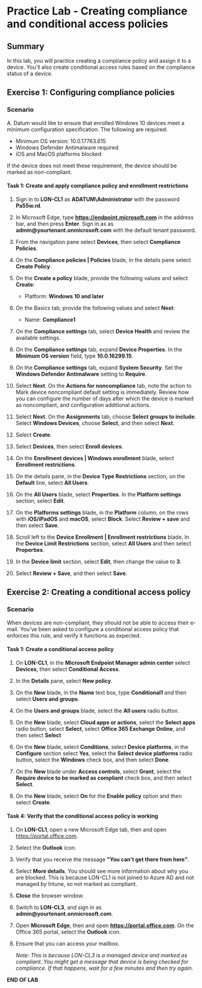 # Practice Lab - Creating compliance and conditional access policies

## Summary

In this lab, you will practice creating a compliance policy and assign it to a device. You'll also create conditional access rules based on the compliance status of a device. 

## Exercise 1: Configuring compliance policies 

### Scenario

A. Datum would like to ensure that enrolled Windows 10 devices meet a minimum configuration specification.  The following are required:

* Minimum OS version: 10.0.17763.615
* Windows Defender Antimalware required
* iOS and MacOS platforms blocked

If the device does not meet these requirement, the device should be marked as non-compliant.

#### Task 1: Create and apply compliance policy and enrollment restrictions

1.  Sign in to **LON-CL1** as **ADATUM\\Administrator** with the password **Pa55w.rd**. 

2.  In Microsoft Edge, type **https://endpoint.microsoft.com** in the  address bar, and then 
    press **Enter**. Sign in as as **admin\@yourtenant.onmicrosoft.com** with the default tenant password.

3.  From the navigation pane select **Devices**, then select **Compliance Policies**.

4.  On the **Compliance policies | Policies** blade, in the details pane select **Create Policy**.

5.  On the **Create a policy** blade, provide the following values and select **Create**:

    -  Platform: **Windows 10 and later**

6.  On the Basics tab, provide the following values and select **Next**:

    -  Name: **Compliance1**

7.  On the **Compliance settings** tab, select **Device Health** and
    review the available settings.

8.  On the **Compliance settings** tab, expand **Device Properties**. In the **Minimum OS version**
    field, type **10.0.16299.15**.

9.  On the **Compliance settings** tab, expand **System Security**. Set the 
    **Windows Defender Antimalware** setting to **Require**. 

10. Select **Next**. On the **Actions for noncompliance** tab, note the action to Mark device
    noncompliant default setting is immediately. Review how you can configure the number of days after which the device is marked as noncompliant, and configuration additional actions. 

11. Select **Next**. On the **Assignments** tab, choose **Select groups to include**.  Select 
    **Windows Devices**, choose **Select**, and then select **Next**.

12. Select **Create**.

13. Select **Devices**, then select **Enroll devices**.

14. On the **Enrollment devices | Windows enrollment** blade, select **Enrollment restrictions**.

15. On the details pane, in the **Device Type Restrictions** section, on the **Default** line, select
    **All Users**.
    
16. On the **All Users** blade, select **Properties**. In the **Platform settings** section, select **Edit**.

17. On the **Platforms settings** blade, in the **Platform** column, on the rows with **iOS/iPadOS** and **macOS**, select **Block**. Select **Review + save** and then select **Save**.

18. Scroll left to the **Device Enrollment | Enrollment restrictions** blade. 
    In the **Device Limit Restrictions** section, select **All Users** and then select **Properties**.

19. In the **Device limit** section, select **Edit**, then change the value to **3**.  

20. Select **Review + Save**, and then select **Save**.


## Exercise 2: Creating a conditional access policy

### Scenario 

When devices are non-compliant, they should not be able to access their e-mail. You've been asked to configure a conditional access policy that enforces this rule, and verify it functions as expected.

#### Task 1: Create a conditional access policy

1.  On **LON-CL1**, in the **Microsoft Endpoint Manager admin center** select **Devices**, 
    then select **Conditional Access**.

2.  In the **Details** pane, select **New policy**.

3.  On the **New** blade, in the **Name** text box, type **Conditional1** and
    then select **Users and groups**.

4.  On the **Users and groups** blade, select the **All users** radio button.

5.  On the **New** blade, select **Cloud apps or actions**, select the **Select apps** radio
    button, select **Select**, select **Office 365 Exchange Online**, and then select
    **Select**

6.  On the **New** blade, select **Conditions**, select **Device platforms**, in
    the **Configure** section select **Yes**, select the **Select device
    platforms** radio button, select the **Windows** check box, and then select
    **Done**.

7.  On the **New** blade under **Access controls**, select **Grant**, select the
    **Require device to be marked as compliant** check box, and then select
    **Select**.

8.  On the **New** blade, select **On** for the **Enable policy** option and
    then select **Create**.

#### Task 4: Verify that the conditional access policy is working

1.  On **LON-CL1**, open a new Microsoft Edge tab, then and open <https://portal.office.com>.

2.  Select the **Outlook** icon. 

3.  Verify that you receive the message **"You can't get there from here"**.

4.  Select **More details**. You should see more information about why you are
    blocked. This is because LON-CL1 is not joined to Azure AD and not managed
    by Intune, so not marked as compliant.

5.  **Close** the browser window.

6.  Switch to **LON-CL3**, and sign in as **admin\@yourtenant.onmicrosoft.com**. 

7.  Open **Microsoft Edge**, then and open **https://portal.office.com**.
    On the Office 365 portal, select the **Outlook** icon. 

8. Ensure that you can access your mailbox. 

    _Note: This is because LON-CL3 is a managed device and marked as compliant. You might get a message that device is being checked for compliance. If that happens, wait for a few minutes and
    then try again._

**END OF LAB**